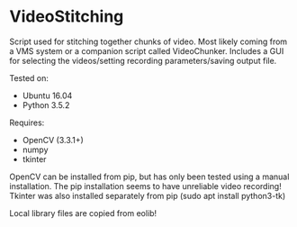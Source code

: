 # VideoStitching
Script used for stitching together chunks of video. Most likely coming from a VMS system or a companion script called VideoChunker.
Includes a GUI for selecting the videos/setting recording parameters/saving output file.

Tested on:
- Ubuntu 16.04
- Python 3.5.2

Requires:
- OpenCV (3.3.1+)
- numpy
- tkinter

OpenCV can be installed from pip, but has only been tested using a manual installation.
The pip installation seems to have unreliable video recording!
Tkinter was also installed separately from pip (sudo apt install python3-tk)

Local library files are copied from eolib!